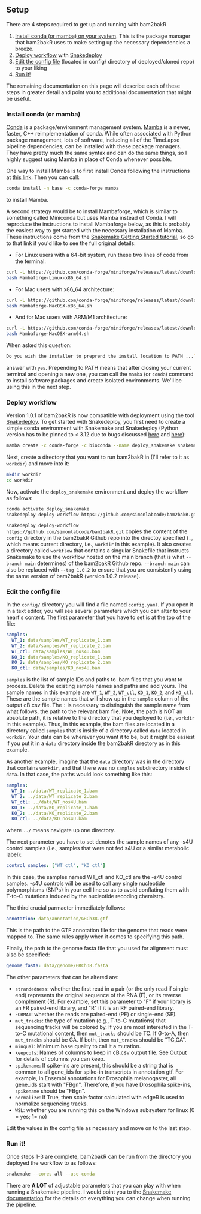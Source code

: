 ## Setup

There are 4 steps required to get up and running with bam2bakR

1. [Install conda (or mamba) on your system](#conda). This is the package manager that bam2bakR uses to make setting up the necessary dependencies a breeze.
1. [Deploy workflow](#deploy) with [Snakedeploy](https://snakedeploy.readthedocs.io/en/latest/index.html)
1. [Edit the config file](#config) (located in config/ directory of deployed/cloned repo) to your liking
1. [Run it!](#run)

The remaining documentation on this page will describe each of these steps in greater detail and point you to additional documentation that might be useful.

### Install conda (or mamba)<a name="conda"></a>
[Conda](https://docs.conda.io/projects/conda/en/latest/index.html) is a package/environment management system. [Mamba](https://mamba.readthedocs.io/en/latest/) is a newer, faster, C++ reimplementation of conda. While often associated with Python package management, lots of software, including all of the TimeLapse pipeline dependencies, can be installed with these package managers. They have pretty much the same syntax and can do the same things, so I highly suggest using Mamba in place of Conda whenever possible. 

One way to install Mamba is to first install Conda following the instructions at [this link](https://docs.conda.io/projects/conda/en/latest/user-guide/install/index.html). Then you can call:

``` bash
conda install -n base -c conda-forge mamba
```
to install Mamba.

A second strategy would be to install Mambaforge, which is similar to something called Miniconda but uses Mamba instead of Conda. I will reproduce the instructions to install Mambaforge below, as this is probably the easiest way to get started with the necessary installation of Mamba. These instructions come from the [Snakemake Getting Started tutorial](https://snakemake.readthedocs.io/en/stable/tutorial/setup.html), so go to that link if you'd like to see the full original details:

* For Linux users with a 64-bit system, run these two lines of code from the terminal:

``` bash
curl -L https://github.com/conda-forge/miniforge/releases/latest/download/Mambaforge-Linux-x86_64.sh -o Mambaforge-Linux-x86_64.sh
bash Mambaforge-Linux-x86_64.sh
```
* For Mac users with x86_64 architecture: 
``` bash
curl -L https://github.com/conda-forge/miniforge/releases/latest/download/Mambaforge-MacOSX-x86_64.sh -o Mambaforge-MacOSX-x86_64.sh
bash Mambaforge-MacOSX-x86_64.sh
```
* And for Mac users with ARM/M1 architecture:
``` bash
curl -L https://github.com/conda-forge/miniforge/releases/latest/download/Mambaforge-MacOSX-arm64.sh -o Mambaforge-MacOSX-arm64.sh
bash Mambaforge-MacOSX-arm64.sh
```

When asked this question:
``` bash
Do you wish the installer to preprend the install location to PATH ...? [yes|no]
```
answer with `yes`. Prepending to PATH means that after closing your current terminal and opening a new one, you can call the `mamba` (or `conda`) command to install software packages and create isolated environments. We'll be using this in the next step.

### Deploy workflow<a name="deploy"></a>

Version 1.0.1 of bam2bakR is now compatible with deployment using the tool [Snakedeploy](https://snakedeploy.readthedocs.io/en/latest/index.html). To get started with Snakedeploy, you first need to create a simple conda environment with Snakemake and Snakedeploy (Python version has to be pinned to < 3.12 due to bugs discussed [here](https://github.com/snakemake/snakemake/issues/2459) and [here](https://github.com/snakemake/snakemake/issues/2480)):


``` bash
mamba create -c conda-forge -c bioconda --name deploy_snakemake snakemake snakedeploy "python<3.12"
```

Next, create a directory that you want to run bam2bakR in (I'll refer to it as `workdir`) and move into it:
``` bash
mkdir workdir
cd workdir
```

Now, activate the `deploy_snakemake` environment and deploy the workflow as follows:

``` bash
conda activate deploy_snakemake
snakedeploy deploy-workflow https://github.com/simonlabcode/bam2bakR.git . --branch main
```

`snakedeploy deploy-workflow https://github.com/simonlabcode/bam2bakR.git` copies the content of the `config` directory in the bam2bakR Github repo into the directoy specified (`.`, which means current directory, i.e., `workdir` in this example). It also creates a directory called `workflow` that contains a singular Snakefile that instructs Snakemake to use the workflow hosted on the main branch (that is what `--branch main` determines) of the bam2bakR Github repo. `--branch main` can also be replaced with `--tag 1.0.2` to ensure that you are consistently using the same version of bam2bakR (version 1.0.2 release).

### Edit the config file<a name="config"></a>
In the `config/` directory you will find a file named `config.yaml`. If you open it in a text editor, you will see several parameters which you can alter to your heart's content. The first parameter that you have to set is at the top of the file:

``` yaml
samples:
  WT_1: data/samples/WT_replicate_1.bam
  WT_2: data/samples/WT_replicate_2.bam
  WT_ctl: data/samples/WT_nos4U.bam
  KO_1: data/samples/KO_replicate_1.bam
  KO_2: data/samples/KO_replicate_2.bam
  KO_ctl: data/samples/KO_nos4U.bam
```
`samples` is the list of sample IDs and paths to .bam files that you want to process. Delete the existing sample names and paths and add yours. The sample names in this example are `WT_1`, `WT_2`, `WT_ctl`, `KO_1`, `KO_2`, and `KO_ctl`. These are the sample names that will show up in the `sample` column of the output cB.csv file. The `:` is necessary to distinguish the sample name from what follows, the path to the relevant bam file. Note, the path is NOT an absolute path, it is relative to the directory that you deployed to (i.e., `workdir` in this example). Thus, in this example, the bam files are located in a directory called `samples` that is inside of a directory called `data` located in `workdir`. Your data can be wherever you want it to be, but it might be easiest if you put it in a `data` directory inside the bam2bakR directory as in this example. 

As another example, imagine that the `data` directory was in the directory that contains `workdir`, and that there was no `samples` subdirectory inside of `data`. In that case, the paths would look something like this:

``` yaml
samples:
  WT_1: ../data/WT_replicate_1.bam
  WT_2: ../data/WT_replicate_2.bam
  WT_ctl: ../data/WT_nos4U.bam
  KO_1: ../data/KO_replicate_1.bam
  KO_2: ../data/KO_replicate_2.bam
  KO_ctl: ../data/KO_nos4U.bam
```
where `../` means navigate up one directory. 

The next parameter you have to set denotes the sample names of any -s4U control samples (i.e., samples that were not fed s4U or a similar metabolic label):

``` yaml
control_samples: ["WT_ctl", "KO_ctl"]
```

In this case, the samples named WT_ctl and KO_ctl are the -s4U control samples. -s4U controls will be used to call any single nucleotide polymorphisms (SNPs) in your cell line so as to avoid conflating them with T-to-C mutations induced by the nucleotide recoding chemistry. 

The third crucial parmaeter immediately follows:

``` yaml
annotation: data/annotation/GRCh38.gtf
```
This is the path to the GTF annotation file for the genome that reads were mapped to. The same rules apply when it comes to specifying this path.

Finally, the path to the genome fasta file that you used for alignment must also be specified:

``` yaml
genome_fasta: data/genome/GRCh38.fasta
```

The other parameters that can be altered are:

* `strandedness`: whether the first read in a pair (or the only read if single-end) represents the original sequence of the RNA (F), or its reverse complement (R). For example, set this parameter to "F" if your library is an FR paired-end library, and "R" if it is an RF paired-end library.
* `FORMAT`: whether the reads are paired-end (PE) or single-end (SE).
* `mut_tracks`: the type of mutation (e.g., T-to-C mutations) that sequencing tracks will be colored by. If you are most interested in the T-to-C mutational content, then `mut_tracks` should be TC. If G-to-A, then `mut_tracks` should be GA. If both, then `mut_tracks` should be "TC,GA".
* `minqual`: Minimum base quality to call it a mutation.
* `keepcols`: Names of columns to keep in cB.csv output file. See [Output](output.md) for details of columns you can keep.
* `spikename`: If spike-ins are present, this should be a string that is common to all gene_ids for spike-in transcripts in annotation gtf. For example, in Ensembl annotations for Drosophila melanogaster, all gene_ids start with "FBgn". Therefore, if you have Drosophila spike-ins, `spikename` should be "FBgn".
* `normalize`: If True, then scale factor calculated with edgeR is used to normalize sequencing tracks.
* `WSL`: whether you are running this on the Windows subsystem for linux (0 = yes; 1= no)

 
Edit the values in the config file as necessary and move on to the last step.

### Run it!<a name="run"></a>

Once steps 1-3 are complete, bam2bakR can be run from the directory you deployed the workflow to as follows:

``` bash
snakemake --cores all --use-conda
```
There are **A LOT** of adjustable parameters that you can play with when running a Snakemake pipeline. I would point you to the [Snakemake documentation](https://snakemake.readthedocs.io/en/stable/executing/cli.html) 
for the details on everything you can change when running the pipeline.

